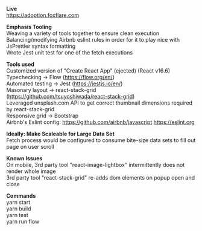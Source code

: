 **Live**  
https://adoption.foxflare.com  

**Emphasis Tooling**  
Weaving a variety of tools together to ensure clean execution  
Balancing/modifying Airbnb eslint rules in order for it to play nice with JsPrettier syntax formatting  
Wrote Jest unit test for one of the fetch executions  

**Tools used**  
Customized version of "Create React App" (ejected) (React v16.6)  
Typechecking -> Flow (https://flow.org/en/)  
Automated testing -> Jest (https://jestjs.io/en/)  
Masonary layout -> react-stack-grid (https://github.com/tsuyoshiwada/react-stack-grid)  
Leveraged  unsplash.com API to get correct thumbnail dimensions required by react-stack-grid   
Responsive grid -> Bootstrap  
Airbnb's Eslint config: https://github.com/airbnb/javascript https://eslint.org  

**Ideally: Make Scaleable for Large Data Set**  
Fetch process would be configured to consume bite-size data sets to fill out page on user scroll

**Known Issues**  
On mobile, 3rd party tool "react-image-lightbox" intermittently does not render whole image  
3rd party tool "react-stack-grid" re-adds dom elements on popup open and close  

**Commands**  
yarn start  
yarn build  
yarn test  
yarn run flow  
